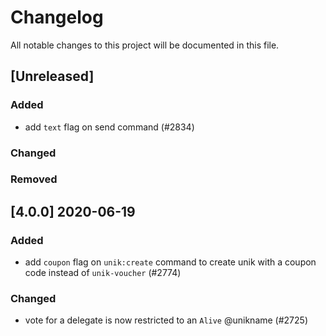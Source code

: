# Changelog

All notable changes to this project will be documented in this file.

## [Unreleased]

### Added

-   add `text` flag on send command (#2834)

### Changed

### Removed

## [4.0.0] 2020-06-19

### Added

-   add `coupon` flag on `unik:create` command to create unik with a coupon code instead of `unik-voucher` (#2774)

### Changed

-   vote for a delegate is now restricted to an `Alive` @unikname (#2725)
